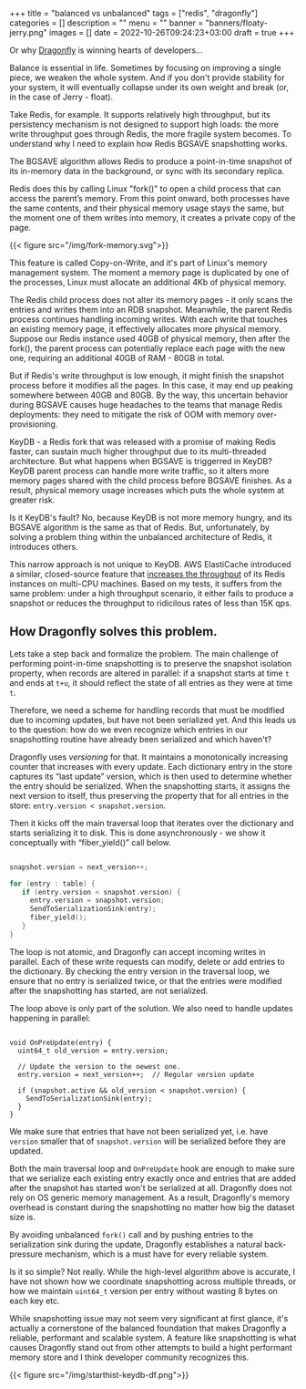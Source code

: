 +++
title = "balanced vs unbalanced"
tags = ["redis", "dragonfly"]
categories = []
description = ""
menu = ""
banner = "banners/floaty-jerry.png"
images = []
date = 2022-10-26T09:24:23+03:00
draft = true
+++

Or why [Dragonfly](http://dragonflydb.io) is winning hearts of developers...
<!--more-->

Balance is essential in life. Sometimes by focusing on improving a single piece, we weaken the whole system. And if you don't provide stability for your system, it will eventually collapse under its own weight and break (or, in the case of Jerry - float).

Take Redis, for example. It supports relatively high throughput, but its persistency mechanism is not designed to support high loads: the more write throughput goes through Redis, the more fragile system becomes. To understand why I need to explain how Redis BGSAVE snapshotting works.


The BGSAVE algorithm allows Redis to produce a point-in-time snapshot of its in-memory data in the background, or sync with its secondary replica.

Redis does this by calling Linux  "fork()" to open a child process that can access the parent’s memory. From this point onward, both processes have the same contents, and their physical memory usage stays the same, but the moment one of them writes into memory, it creates a private copy of the page.

{{< figure src="/img/fork-memory.svg">}}

This feature is called Copy-on-Write, and it's part of Linux's memory management system. The moment a memory page is duplicated by one of the processes, Linux must allocate an additional 4Kb of physical memory.

The Redis child process does not alter its memory pages - it only scans the entries and writes them into an RDB snapshot. Meanwhile, the parent Redis process continues handling incoming writes. With each write that touches an existing memory page, it effectively allocates more physical memory.  Suppose our Redis instance used 40GB of physical memory, then after the fork(), the parent process can potentially replace each page with the new one, requiring an additional 40GB of RAM - 80GB in total.


But if Redis's write throughput is low enough, it might finish the snapshot process before it modifies all the pages. In this case, it may end up peaking somewhere between 40GB and 80GB. By the way, this uncertain behavior during BGSAVE causes huge headaches to the teams that manage Redis deployments: they need to mitigate the risk of OOM with memory over-provisioning.


KeyDB - a Redis fork that was released with a promise of making Redis faster, can sustain much higher throughput due to its multi-threaded architecture. But what happens when BGSAVE is triggerred in KeyDB? KeyDB parent process can handle more write traffic, so it alters more memory pages shared with the child process before BGSAVE finishes. As a result, physical memory usage increases which puts the whole system at greater risk.

Is it KeyDB's fault? No, because KeyDB is not more memory hungry, and its BGSAVE algorithm is the same as that of Redis. But, unfortunately, by solving a problem thing within the unbalanced architecture of Redis, it introduces others.

This narrow approach is not unique to KeyDB. AWS ElastiCache introduced a similar, closed-source feature that [increases the throughput](https://aws.amazon.com/blogs/database/boosting-application-performance-and-reducing-costs-with-amazon-elasticache-for-redis/) of its Redis instances on multi-CPU machines. Based on my tests, it suffers from the same problem: under a high throughput scenario, it either fails to produce a snapshot or reduces the throughput to ridicilous rates of less than 15K qps.

## How Dragonfly solves this problem.

Lets take a step back and formalize the problem. The main challenge of performing point-in-time snapshotting is to preserve the snapshot isolation property,
when records are altered in parallel: if a snapshot starts at time `t` and ends at `t+u`,
it should reflect the state of all entries as they were at time `t`.

Therefore, we need a scheme for handling records that must be modified due to incoming updates, but have not been serialized yet. And this leads us to the question: how do we even recognize which entries in our snapshotting routine have already been serialized and which haven't?

Dragonfly uses *versioning* for that. It maintains a monotonically increasing counter that
increases with every update. Each dictionary entry in the store captures its “last update” version,
which is then used to determine whether the entry should be serialized. When the snapshotting starts, it assigns the next version to itself, thus preserving the property that for all entries in the store: `entry.version < snapshot.version`.

Then it kicks off the main traversal loop that iterates over the dictionary and starts serializing it to disk. This is done asynchronously  - we show it conceptually with “fiber_yield()” call below.

```cpp {linenos=table,linenostart=199}

snapshot.version = next_version++;

for (entry : table) {
   if (entry.version < snapshot.version) {
     entry.version = snapshot.version;
     SendToSerializationSink(entry);
     fiber_yield();
   }
}

```

The loop is not atomic, and Dragonfly can accept incoming writes in parallel. Each of these write requests can modify, delete or add entries to the dictionary. By checking the entry version in the traversal loop, we ensure that no entry is serialized twice, or that the entries were modified after the snapshotting has started, are not serialized.

The loop above is only part of the solution. We also need to handle updates happening in parallel:

```cpp{linenos=table,linenostart=299}

void OnPreUpdate(entry) {
  uint64_t old_version = entry.version;

  // Update the version to the newest one.
  entry.version = next_version++;  // Regular version update

  if (snapshot.active && old_version < snapshot.version) {
    SendToSerializationSink(entry);
  }
}
```

We make sure that entries that have not been serialized yet, i.e. have `version` smaller that of `snapshot.version` will be serialized before they are updated.

Both the main traversal loop and `OnPreUpdate` hook are enough to make sure that we serialize each existing entry exactly once and entries that are added after the snapshot has started won't be serialized at all. Dragonfly does not rely on OS generic memory management. As a result, Dragonfly's memory overhead is constant during the snapshotting no matter how big the dataset size is.

By avoiding unbalanced `fork()` call and by pushing entries to the serialization sink during the update, Dragonfly establishes a natural back-pressure mechanism, which is a must have for every reliable system.

Is it so simple? Not really. While the high-level algorithm above is accurate, I have not shown how we coordinate snapshotting across multiple threads,
or how we maintain `uint64_t` version per entry without wasting 8 bytes on each key etc.

While snapshotting issue may not seem very significant at first glance, it's actually a cornerstone of the balanced foundation that makes Dragonfly a reliable, performant and scalable system. A feature like snapshotting is what causes Dragonfly stand out from other attempts to build a hight performant memory store and I think developer community recognizes this.

{{< figure src="/img/starthist-keydb-df.png">}}

